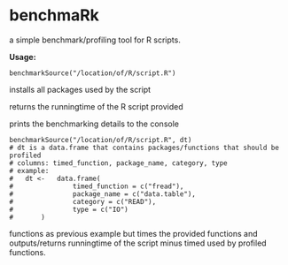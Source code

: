 # benchmaRk
a simple benchmark/profiling tool for R scripts.

**Usage:**

	benchmarkSource("/location/of/R/script.R")

installs all packages used by the script

returns the runningtime of the R script provided

prints the benchmarking details to the console

	benchmarkSource("/location/of/R/script.R", dt)
	# dt is a data.frame that contains packages/functions that should be profiled
	# columns: timed_function, package_name, category, type
	# example: 
	#	dt <-	data.frame(
	#				timed_function = c("fread"), 
	#				package_name = c("data.table"), 
	#				category = c("READ"), 
	#				type = c("IO")
	#		)

functions as previous example but times the provided functions and outputs/returns runningtime of the
script minus timed used by profiled functions.
